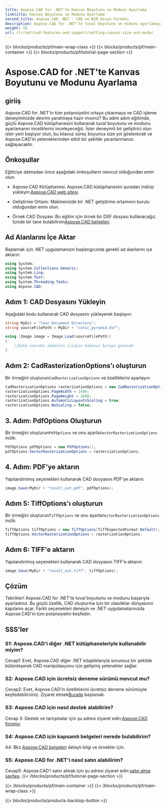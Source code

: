 ```yaml
---
title: Aspose.CAD for .NET'te Kanvas Boyutunu ve Modunu Ayarlama
linktitle: Kanvas Boyutunu ve Modunu Ayarlama
second_title: Aspose.CAD .NET - CAD ve BIM Dosya Formatı
description: Aspose.CAD for .NET'te tuval boyutunu ve modunu ayarlamaya ilişkin adım adım kılavuzu keşfedin. Bu kapsamlı eğitimi kullanarak CAD oluşturma işleminizi kolaylıkla optimize edin.
weight: 16
url: /tr/net/cad-features-and-support/setting-canvas-size-and-mode/
---
```


{{< blocks/products/pf/main-wrap-class >}}
{{< blocks/products/pf/main-container >}}
{{< blocks/products/pf/tutorial-page-section >}}

# Aspose.CAD for .NET'te Kanvas Boyutunu ve Modunu Ayarlama

## giriiş

Aspose.CAD for .NET'in tüm potansiyelini ortaya çıkarmaya ve CAD işleme deneyiminizde devrim yaratmaya hazır mısınız? Bu adım adım eğitimde, güçlü Aspose.CAD kütüphanesini kullanarak tuval boyutunu ve modunu ayarlamanın inceliklerini inceleyeceğiz. İster deneyimli bir geliştirici olun ister yeni başlıyor olun, bu kılavuz süreç boyunca size yol gösterecek ve Aspose.CAD'in yeteneklerinden etkili bir şekilde yararlanmanızı sağlayacaktır.

## Önkoşullar

Eğiticiye dalmadan önce aşağıdaki önkoşulların mevcut olduğundan emin olun:

-  Aspose.CAD Kütüphanesi: Aspose.CAD kütüphanesini şuradan indirip yükleyin:[Aspose.CAD web sitesi](https://releases.aspose.com/cad/net/).

- Geliştirme Ortamı: Makinenizde bir .NET geliştirme ortamının kurulu olduğundan emin olun.

-  Örnek CAD Dosyası: Bu eğitim için örnek bir DXF dosyası kullanacağız. İçinde bir tane bulabilirsin[Aspose.CAD belgeleri](https://reference.aspose.com/cad/net/).

## Ad Alanlarını İçe Aktar

Başlamak için .NET uygulamanızın başlangıcında gerekli ad alanlarını içe aktarın:

```csharp
using System;
using System.Collections.Generic;
using System.Linq;
using System.Text;
using System.Threading.Tasks;
using Aspose.CAD;
```

## Adım 1: CAD Dosyasını Yükleyin

Aşağıdaki kodu kullanarak CAD dosyasını yükleyerek başlayın:

```csharp
string MyDir = "Your Document Directory";
string sourceFilePath = MyDir + "conic_pyramid.dxf";

using (Image image = Image.Load(sourceFilePath))
{
    //Daha sonraki adımlara ilişkin kodunuz buraya gelecek
}
```

## Adım 2: CadRasterizationOptions'ı oluşturun

 Bir örneğini oluşturun`CadRasterizationOptions` ve özelliklerini ayarlayın:

```csharp
CadRasterizationOptions rasterizationOptions = new CadRasterizationOptions();
rasterizationOptions.PageWidth = 1600;
rasterizationOptions.PageHeight = 1600;
rasterizationOptions.AutomaticLayoutsScaling = true;
rasterizationOptions.NoScaling = false;
```

## 3. Adım: PdfOptions Oluşturun

 Bir örneğini oluşturun`PdfOptions` ve onu ayarla`VectorRasterizationOptions` mülk:

```csharp
PdfOptions pdfOptions = new PdfOptions();
pdfOptions.VectorRasterizationOptions = rasterizationOptions;
```

## 4. Adım: PDF'ye aktarın

Yapılandırılmış seçenekleri kullanarak CAD dosyasını PDF'ye aktarın:

```csharp
image.Save(MyDir + "result_out.pdf", pdfOptions);
```

## Adım 5: TiffOptions'ı oluşturun

 Bir örneğini oluşturun`TiffOptions` ve onu ayarla`VectorRasterizationOptions` mülk:

```csharp
TiffOptions tiffOptions = new TiffOptions(TiffExpectedFormat.Default);
tiffOptions.VectorRasterizationOptions = rasterizationOptions;
```

## Adım 6: TIFF'e aktarın

Yapılandırılmış seçenekleri kullanarak CAD dosyasını TIFF'e aktarın:

```csharp
image.Save(MyDir + "result_out.tiff", tiffOptions);
```

## Çözüm

Tebrikler! Aspose.CAD for .NET'te tuval boyutunu ve modunu başarıyla ayarladınız. Bu güçlü özellik, CAD oluşturma için bir olasılıklar dünyasının kapılarını açar. Farklı seçenekleri deneyin ve .NET uygulamalarınızda Aspose.CAD'in tüm potansiyelini keşfedin.

## SSS'ler

### S1: Aspose.CAD'i diğer .NET kütüphaneleriyle kullanabilir miyim?

Cevap1: Evet, Aspose.CAD diğer .NET kitaplıklarıyla sorunsuz bir şekilde bütünleşerek CAD manipülasyonu için gelişmiş yetenekler sağlar.

### S2: Aspose.CAD için ücretsiz deneme sürümü mevcut mu?

 Cevap2: Evet, Aspose.CAD'in özelliklerini ücretsiz deneme sürümüyle keşfedebilirsiniz. Ziyaret etmek[Burada](https://releases.aspose.com/) başlamak.

### S3: Aspose.CAD için nasıl destek alabilirim?

 Cevap 3: Destek ve tartışmalar için şu adresi ziyaret edin:[Aspose.CAD forumu](https://forum.aspose.com/c/cad/19).

### S4: Aspose.CAD için kapsamlı belgeleri nerede bulabilirim?

 A4: Bkz.[Aspose.CAD belgeleri](https://reference.aspose.com/cad/net/) detaylı bilgi ve örnekler için.

### S5: Aspose.CAD for .NET'i nasıl satın alabilirim?

 Cevap5: Aspose.CAD'i satın almak için şu adresi ziyaret edin:[satın alma sayfası](https://purchase.aspose.com/buy).
{{< /blocks/products/pf/tutorial-page-section >}}

{{< /blocks/products/pf/main-container >}}
{{< /blocks/products/pf/main-wrap-class >}}

{{< blocks/products/products-backtop-button >}}

